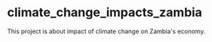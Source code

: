 # climate_change_impacts_zambia

This project is about impact of climate change on Zambia's economy.
